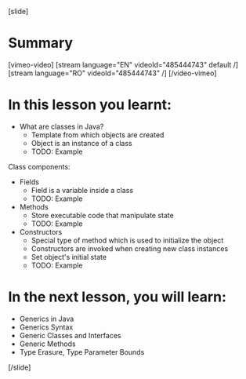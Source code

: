 [slide]
# Summary

[vimeo-video]
[stream language="EN" videoId="485444743" default /]
[stream language="RO" videoId="485444743"  /]
[/video-vimeo]

# In this lesson you learnt:

- What are classes in Java?
    - Template from which objects are created
    - Object is an instance of a class
    - TODO: Example

Class components:
- Fields 
    - Field is a variable inside a class
     - TODO: Example
- Methods 
    - Store executable code that manipulate state
     - TODO: Example
- Constructors
    - Special type of method which is used to initialize the object
    - Constructors are invoked when creating new class instances
    - Set object's initial state
    - TODO: Example

# In the next lesson, you will learn:

- Generics in Java 
- Generics Syntax
- Generic Classes and Interfaces
- Generic Methods
- Type Erasure, Type Parameter Bounds


[/slide]